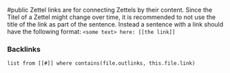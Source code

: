#public
Zettel links are for connecting Zettels by their content. Since the Titel of a Zettel might change over time, it is recommended to not use the title of the link as part of the sentence. Instead a sentence with a link should have the following format: 
`<some text> here: [[the link]]`

### Backlinks
```dataview 
list from [[#]] where contains(file.outlinks, this.file.link)
```

